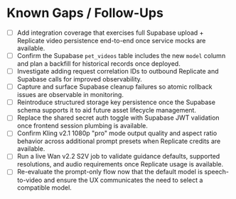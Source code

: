 # Known Gaps / Follow-Ups

- [ ] Add integration coverage that exercises full Supabase upload + Replicate video persistence end-to-end once service mocks are available.
- [ ] Confirm the Supabase `pet_videos` table includes the new `model` column and plan a backfill for historical records once deployed.
- [ ] Investigate adding request correlation IDs to outbound Replicate and Supabase calls for improved observability.
- [ ] Capture and surface Supabase cleanup failures so atomic rollback issues are observable in monitoring.
- [ ] Reintroduce structured storage key persistence once the Supabase schema supports it to aid future asset lifecycle management.
- [ ] Replace the shared secret auth toggle with Supabase JWT validation once frontend session plumbing is available.
- [ ] Confirm Kling v2.1 1080p "pro" mode output quality and aspect ratio behavior across additional prompt presets when Replicate credits are available.
- [ ] Run a live Wan v2.2 S2V job to validate guidance defaults, supported resolutions, and audio requirements once Replicate usage is available.
- [ ] Re-evaluate the prompt-only flow now that the default model is speech-to-video and ensure the UX communicates the need to select a compatible model.
